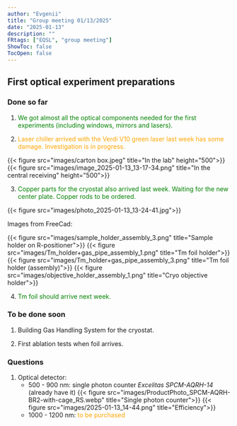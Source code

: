 ```yaml
---
author: "Evgenii"
title: "Group meeting 01/13/2025"
date: "2025-01-13"
description: ""
FRtags: ["EQSL", "group meeting"]
ShowToc: false
TocOpen: false
---
```


## First optical experiment preparations

### Done so far

1. <span style="color:green;">We got almost all the optical components needed for the first experiments (including windows, mirrors and lasers). </span>

2. <span style="color:orange;"> Laser chiller arrived with the Verdi V10 green laser last week has some damage. Investigation is in progress. </span>

{{< figure src="images/carton box.jpeg" title="In the lab" height="500">}}
{{< figure src="images/image_2025-01-13_13-17-34.png" title="In the central receiving" height="500">}}

3. <span style="color:green;"> Copper parts for the cryostat also arrived last week. Waiting for the new center plate. Copper rods to be ordered. </span>

{{< figure src="images/photo_2025-01-13_13-24-41.jpg">}}

Images from FreeCad:

{{< figure src="images/sample_holder_assembly_3.png" title="Sample holder on R-positioner">}}
{{< figure src="images/Tm_holder+gas_pipe_assembly_1.png" title="Tm foil holder">}}
{{< figure src="images/Tm_holder+gas_pipe_assembly_3.png" title="Tm foil holder (assembly)">}}
{{< figure src="images/objective_holder_assembly_1.png" title="Cryo objective holder">}}

4. <span style="color:green;"> Tm foil should arrive next week. </span>

### To be done soon

1. Building Gas Handling System for the cryostat.

2. First ablation tests when foil arrives.

### Questions

1. Optical detector:
    - 500 - 900 nm: single photon counter _Excelitas SPCM-AQRH-14_ (already have it)
    {{< figure src="images/ProductPhoto_SPCM-AQRH-BR2-with-cage_RS.webp" title="Single photon counter">}}
    {{< figure src="images/2025-01-13_14-44.png" title="Efficiency">}}
    - 1000 - 1200 nm: <span style="color:orange;"> to be purchased </span>
